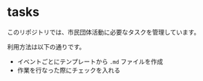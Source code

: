 # tasks
このリポジトリでは、市民団体活動に必要なタスクを管理しています。

利用方法は以下の通りです。

- イベントごとにテンプレートから `.md` ファイルを作成
- 作業を行なった際にチェックを入れる
